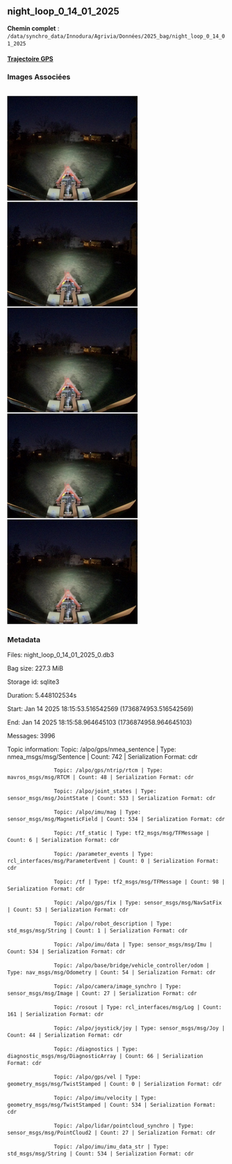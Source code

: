 ## night_loop_0_14_01_2025

**Chemin complet** : `/data/synchro_data/Innodura/Agrivia/Données/2025_bag/night_loop_0_14_01_2025`

#### [Trajectoire GPS](gps_traj.html)

### Images Associées

<br/><span><img src='img_exemples/image_1736874953500598478.jpg' alt='drawing' width='300'/><img src='img_exemples/image_1736874954678997430.jpg' alt='drawing' width='300'/><img src='img_exemples/image_1736874955907072785.jpg' alt='drawing' width='300'/><img src='img_exemples/image_1736874957108852888.jpg' alt='drawing' width='300'/><img src='img_exemples/image_1736874958295663879.jpg' alt='drawing' width='300'/><br/></span>
### Metadata



Files:             night_loop_0_14_01_2025_0.db3

Bag size:          227.3 MiB

Storage id:        sqlite3

Duration:          5.448102534s

Start:             Jan 14 2025 18:15:53.516542569 (1736874953.516542569)

End:               Jan 14 2025 18:15:58.964645103 (1736874958.964645103)

Messages:          3996

Topic information: Topic: /alpo/gps/nmea_sentence | Type: nmea_msgs/msg/Sentence | Count: 742 | Serialization Format: cdr

                   Topic: /alpo/gps/ntrip/rtcm | Type: mavros_msgs/msg/RTCM | Count: 48 | Serialization Format: cdr

                   Topic: /alpo/joint_states | Type: sensor_msgs/msg/JointState | Count: 533 | Serialization Format: cdr

                   Topic: /alpo/imu/mag | Type: sensor_msgs/msg/MagneticField | Count: 534 | Serialization Format: cdr

                   Topic: /tf_static | Type: tf2_msgs/msg/TFMessage | Count: 6 | Serialization Format: cdr

                   Topic: /parameter_events | Type: rcl_interfaces/msg/ParameterEvent | Count: 0 | Serialization Format: cdr

                   Topic: /tf | Type: tf2_msgs/msg/TFMessage | Count: 98 | Serialization Format: cdr

                   Topic: /alpo/gps/fix | Type: sensor_msgs/msg/NavSatFix | Count: 53 | Serialization Format: cdr

                   Topic: /alpo/robot_description | Type: std_msgs/msg/String | Count: 1 | Serialization Format: cdr

                   Topic: /alpo/imu/data | Type: sensor_msgs/msg/Imu | Count: 534 | Serialization Format: cdr

                   Topic: /alpo/base/bridge/vehicle_controller/odom | Type: nav_msgs/msg/Odometry | Count: 54 | Serialization Format: cdr

                   Topic: /alpo/camera/image_synchro | Type: sensor_msgs/msg/Image | Count: 27 | Serialization Format: cdr

                   Topic: /rosout | Type: rcl_interfaces/msg/Log | Count: 161 | Serialization Format: cdr

                   Topic: /alpo/joystick/joy | Type: sensor_msgs/msg/Joy | Count: 44 | Serialization Format: cdr

                   Topic: /diagnostics | Type: diagnostic_msgs/msg/DiagnosticArray | Count: 66 | Serialization Format: cdr

                   Topic: /alpo/gps/vel | Type: geometry_msgs/msg/TwistStamped | Count: 0 | Serialization Format: cdr

                   Topic: /alpo/imu/velocity | Type: geometry_msgs/msg/TwistStamped | Count: 534 | Serialization Format: cdr

                   Topic: /alpo/lidar/pointcloud_synchro | Type: sensor_msgs/msg/PointCloud2 | Count: 27 | Serialization Format: cdr

                   Topic: /alpo/imu/imu_data_str | Type: std_msgs/msg/String | Count: 534 | Serialization Format: cdr



